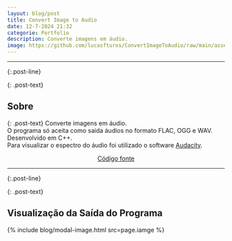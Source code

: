 ```yaml
---
layout: blog/post
title: Convert Image to Audio
date: 12-7-2024 21:32
categorie: Portfolio
description: Converte imagens em áudio.
image: https://github.com/lucasfturos/ConvertImageToAudio/raw/main/assets/screenshot/resultHouse.png
---
```


---
{:.post-line}

{: .post-text}
## Sobre

{: .post-text}
Converte imagens em áudio.  
O programa só aceita como saída áudios no formato FLAC, OGG e WAV.  
Desenvolvido em C++.  
Para visualizar o espectro do áudio foi utilizado o software <a href="https://www.audacityteam.org/" target="_blank" class="link-light link-offset-2 link-underline-opacity-25 link-underline-opacity-100-hover">Audacity</a>.

<div align="center">
    <a type="button" 
       class="btn btn-dark text-white"
       href="https://github.com/lucasfturos/ConvertImageToAudio" 
       target="_blank" 
    >
        <ion-icon name="logo-github"></ion-icon>
        Código fonte
    </a>
</div>

---
{:.post-line}

{: .post-text}
## Visualização da Saída do Programa

{% include blog/modal-image.html src=page.iamge %}
